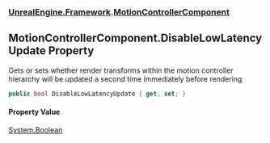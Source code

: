 ### [UnrealEngine.Framework](./UnrealEngine-Framework.md 'UnrealEngine.Framework').[MotionControllerComponent](./MotionControllerComponent.md 'UnrealEngine.Framework.MotionControllerComponent')
## MotionControllerComponent.DisableLowLatencyUpdate Property
Gets or sets whether render transforms within the motion controller hierarchy will be updated a second time immediately before rendering  
```csharp
public bool DisableLowLatencyUpdate { get; set; }
```
#### Property Value
[System.Boolean](https://docs.microsoft.com/en-us/dotnet/api/System.Boolean 'System.Boolean')  
